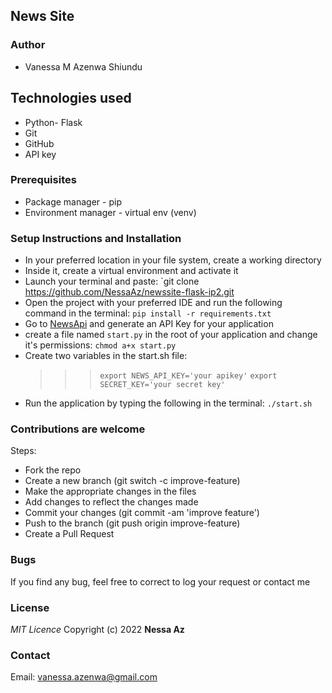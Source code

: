 ## News Site

### Author
- Vanessa M Azenwa Shiundu

## Technologies used
- Python- Flask
- Git
- GitHub
- API key

### Prerequisites
- Package manager - pip
- Environment manager - virtual env (venv)

### Setup Instructions and Installation
- In your preferred location in your file system, create a working directory
- Inside it, create a virtual environment and activate it
- Launch your terminal and paste: `git clone https://github.com/NessaAz/newssite-flask-ip2.git
- Open the project with your preferred IDE and run the following command in the terminal: `pip install -r requirements.txt`
- Go to [NewsApi](https://newsapi.org/) and generate an API Key for your application
- create a file named `start.py` in the root of your application and change it's permissions: `chmod a+x start.py`
- Create two variables in the start.sh file:
    >>> `export NEWS_API_KEY='your apikey'` 
    >>> `export SECRET_KEY='your secret key'`
- Run the application by typing the following in the terminal: `./start.sh`

### Contributions are welcome

Steps:

- Fork the repo
- Create a new branch (git switch -c improve-feature)
- Make the appropriate changes in the files
- Add changes to reflect the changes made
- Commit your changes (git commit -am 'improve feature')
- Push to the branch (git push origin improve-feature)
- Create a Pull Request

### Bugs

If you find any bug, feel free to correct to log your request or contact me


### License

_MIT Licence_
Copyright (c) 2022 **Nessa Az**

### Contact
Email: vanessa.azenwa@gmail.com

